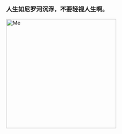 ### 人生如尼罗河沉浮，不要轻视人生啊。

<img src="https://khahux.com/static/me.jpg" alt="Me" width="300" height="300" align="bottom" />

<!--
**khahux/khahux** is a ✨ _special_ ✨ repository because its `README.md` (this file) appears on your GitHub profile.

Here are some ideas to get you started:

- 🔭 I’m currently working on ...
- 🌱 I’m currently learning ...
- 👯 I’m looking to collaborate on ...
- 🤔 I’m looking for help with ...
- 💬 Ask me about ...
- 📫 How to reach me: ...
- 😄 Pronouns: ...
- ⚡ Fun fact: ...
-->
